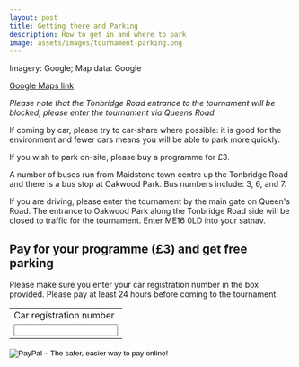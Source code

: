 ```yaml
---
layout: post
title: Getting there and Parking
description: How to get in and where to park
image: assets/images/tournament-parking.png
---
```


Imagery: Google; Map data: Google

[Google Maps link](https://goo.gl/maps/frrYEpZyDNE2)

*Please note that the Tonbridge Road entrance to the tournament will be blocked,
please enter the tournament via Queens Road.*

If coming by car, please try to car-share where possible: it is good for the
environment and fewer cars means you will be able to park more quickly.

If you wish to park on-site, please buy a programme for £3.

A number of buses run from Maidstone town centre up the Tonbridge Road and there
is a bus stop at Oakwood Park. Bus numbers include: 3, 6, and 7.

If you are driving, please enter the tournament by the main gate on Queen's
Road. The entrance to Oakwood Park along the Tonbridge Road side will be closed
to traffic for the tournament. Enter ME16 0LD into your satnav.


## Pay for your programme (£3) and get free parking

Please make sure you enter your car registration number in the box provided.
Please pay at least 24 hours before coming to the tournament.

<form target="paypal" action="https://www.paypal.com/cgi-bin/webscr" method="post">
<input type="hidden" name="cmd" value="_s-xclick">
<input type="hidden" name="hosted_button_id" value="63HYVBLPXHMGN">
<table>
<tr><td><input type="hidden" name="on0" value="Car registration number">Car registration number</td></tr><tr><td><input type="text" name="os0" maxlength="200"></td></tr>
</table>
<input type="image" src="https://www.paypalobjects.com/en_GB/i/btn/btn_cart_LG.gif" border="0" name="submit" alt="PayPal – The safer, easier way to pay online!">
<img alt="" border="0" src="https://www.paypalobjects.com/en_GB/i/scr/pixel.gif" width="1" height="1">
</form>
